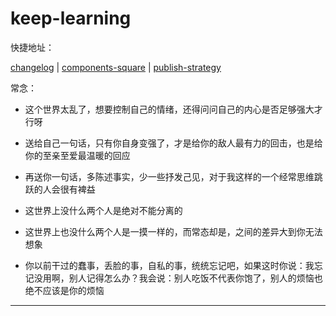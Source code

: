 # keep-learning

快捷地址：

[changelog](https://github.com/tolerance-go/keep-learning/blob/master/CHANGELOG.md) | [components-square](https://tolerance-go.github.io/keep-learning/components-square) | [publish-strategy](https://github.com/tolerance-go/keep-learning/blob/master/PUBLISH_STRATEGY.md)

常念：

- 这个世界太乱了，想要控制自己的情绪，还得问问自己的内心是否足够强大才行呀

- 送给自己一句话，只有你自身变强了，才是给你的敌人最有力的回击，也是给你的至亲至爱最温暖的回应

- 再送你一句话，多陈述事实，少一些抒发己见，对于我这样的一个经常思维跳跃的人会很有裨益

- 这世界上没什么两个人是绝对不能分离的

- 这世界上也没什么两个人是一摸一样的，而常态却是，之间的差异大到你无法想象

- 你以前干过的蠢事，丢脸的事，自私的事，统统忘记吧，如果这时你说：我忘记没用啊，别人记得怎么办？我会说：别人吃饭不代表你饱了，别人的烦恼也绝不应该是你的烦恼

---
